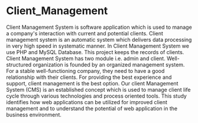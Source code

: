 # Client_Management
Client Management System is software application which is used to manage a company's interaction with current and potential clients. Client management system is an automatic system which delivers data processing in very high speed in systematic manner. In Client Management System we use PHP and MySQL Database. This project keeps the records of clients. Client Management System has two module i.e. admin and client.
Well-structured organization is founded by an organized management system. For a stable well-functioning company, they need to have a good relationship with their clients. For providing the best experience and support, client management is the best option. Our client Management System (CMS) is an established concept which is used to manage client life cycle through various technologies and process oriented tools. This study identifies how web applications can be utilized for improved client management and to understand the potential of web application in the business environment.
